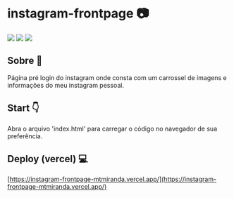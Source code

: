 
# instagram-frontpage :camera:

<p float="left">
<img src="https://img.shields.io/badge/HTML5-E34F26?style=for-the-badge&logo=html5&logoColor=white"/>
<img src="https://img.shields.io/badge/CSS3-1572B6?style=for-the-badge&logo=css3&logoColor=white"/>
<img src="https://img.shields.io/badge/jQuery-0769AD?style=for-the-badge&logo=jquery&logoColor=white"/>
<p/>

## Sobre :page_with_curl:

Página pré login do instagram onde consta com um carrossel de imagens e informações do meu instagram pessoal.

## **Start** 👇

Abra o arquivo 'index.html' para carregar o código no navegador de sua preferência.

## Deploy (vercel) :computer:

[https://instagram-frontpage-mtmiranda.vercel.app/](https://instagram-frontpage-mtmiranda.vercel.app/)
